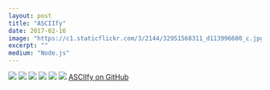 ```yaml
---
layout: post
title: "ASCIIfy"
date: 2017-02-16
image: "https://c1.staticflickr.com/3/2144/32951568311_d113996600_c.jpg"
excerpt: ""
medium: "Node.js"
---
```


![](https://c1.staticflickr.com/3/2626/32951568561_01ff962f0f_b.jpg)
![](https://c2.staticflickr.com/4/3732/32951568511_28e0c0056f_b.jpg)
![](https://c1.staticflickr.com/3/2430/32951568401_f84c305f4a_b.jpg)
![](https://c1.staticflickr.com/3/2611/32951568411_74f68b6dcc_b.jpg)
![](https://c1.staticflickr.com/3/2144/32951568311_d113996600_b.jpg)
![](https://c1.staticflickr.com/1/750/32951568241_cdbf15d975_b.jpg)
[ASCIIfy on GitHub](https://github.com/mbrav/asciify)
